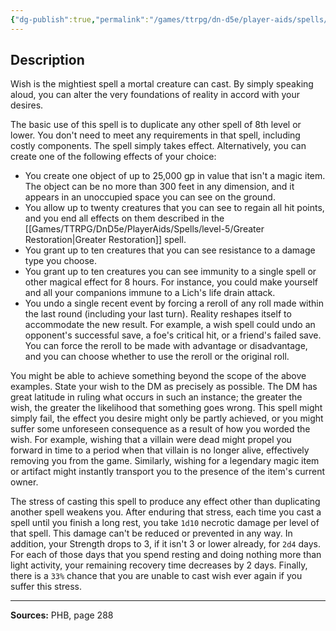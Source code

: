 ```yaml
---
{"dg-publish":true,"permalink":"/games/ttrpg/dn-d5e/player-aids/spells/level-9/wish/","tags":["TTRPG/DND/5e","verbal"]}
---
```



## Description
Wish is the mightiest spell a mortal creature can cast.
By simply speaking aloud, you can alter the very foundations of reality in accord with your desires.

The basic use of this spell is to duplicate any other spell of 8th level or lower.
You don't need to meet any requirements in that spell, including costly components.
The spell simply takes effect.
Alternatively, you can create one of the following effects of your choice:
- You create one object of up to 25,000 gp in value that isn't a magic item.
	The object can be no more than 300 feet in any dimension, and it appears in an unoccupied space you can see on the ground.
- You allow up to twenty creatures that you can see to regain all hit points, and you end all effects on them described in the [[Games/TTRPG/DnD5e/PlayerAids/Spells/level-5/Greater Restoration\|Greater Restoration]] spell.
- You grant up to ten creatures that you can see resistance to a damage type you choose.
- You grant up to ten creatures you can see immunity to a single spell or other magical effect for 8 hours.
	For instance, you could make yourself and all your companions immune to a Lich's life drain attack.
- You undo a single recent event by forcing a reroll of any roll made within the last round (including your last turn).
	Reality reshapes itself to accommodate the new result.
	For example, a wish spell could undo an opponent's successful save, a foe's critical hit, or a friend's failed save.
	You can force the reroll to be made with advantage or disadvantage, and you can choose whether to use the reroll or the original roll.

You might be able to achieve something beyond the scope of the above examples.
State your wish to the DM as precisely as possible.
The DM has great latitude in ruling what occurs in such an instance; the greater the wish, the greater the likelihood that something goes wrong.
This spell might simply fail, the effect you desire might only be partly achieved, or you might suffer some unforeseen consequence as a result of how you worded the wish.
For example, wishing that a villain were dead might propel you forward in time to a period when that villain is no longer alive, effectively removing you from the game.
Similarly, wishing for a legendary magic item or artifact might instantly transport you to the presence of the item's current owner.

The stress of casting this spell to produce any effect other than duplicating another spell weakens you.
After enduring that stress, each time you cast a spell until you finish a long rest, you take `1d10` necrotic damage per level of that spell.
This damage can't be reduced or prevented in any way.
In addition, your Strength drops to 3, if it isn't 3 or lower already, for `2d4` days.
For each of those days that you spend resting and doing nothing more than light activity, your remaining recovery time decreases by 2 days.
Finally, there is a `33%` chance that you are unable to cast wish ever again if you suffer this stress.

---

**Sources:** PHB, page 288

